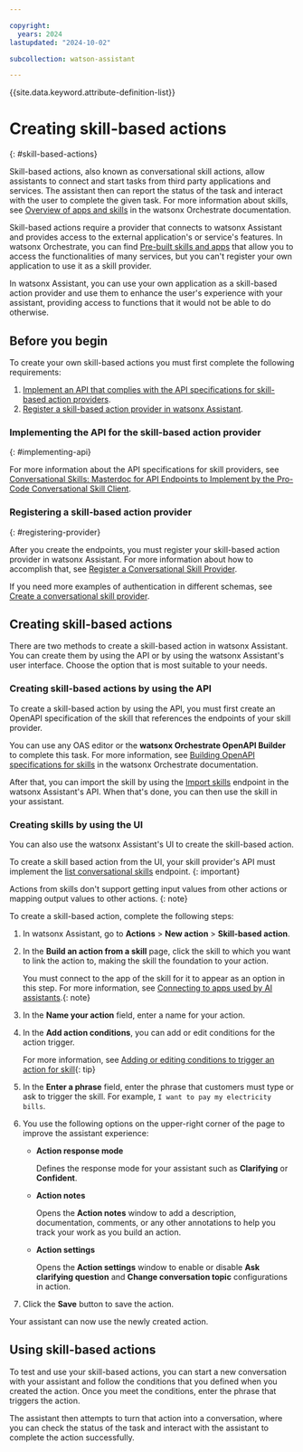 ```yaml
---

copyright:
  years: 2024
lastupdated: "2024-10-02"

subcollection: watson-assistant

---
```


{{site.data.keyword.attribute-definition-list}}

# Creating skill-based actions
{: #skill-based-actions}

Skill-based actions, also known as conversational skill actions, allow assistants to connect and start tasks from third party applications and services. The assistant then can report the status of the task and interact with the user to complete the given task. For more information about skills, see [Overview of apps and skills](https://www.ibm.com/docs/en/watsonx/watson-orchestrate/current?topic=skills-overview-apps) in the watsonx Orchestrate documentation.

Skill-based actions require a provider that connects to watsonx Assistant and provides access to the external application's or service's features. In watsonx Orchestrate, you can find [Pre-built skills and apps](https://www.ibm.com/docs/en/watsonx/watson-orchestrate/current?topic=prebuilt-apps-skills) that allow you to access the functionalities of many services, but you can't register your own application to use it as a skill provider.

In watsonx Assistant, you can use your own application as a skill-based action provider and use them to enhance the user's experience with your assistant, providing access to functions that it would not be able to do otherwise.

## Before you begin

To create your own skill-based actions you must first complete the following requirements:

1. [Implement an API that complies with the API specifications for skill-based action providers](#implementing-api).
1. [Register a skill-based action provider in watsonx Assistant](#registering-provider).

### Implementing the API for the skill-based action provider
{: #implementing-api}

For more information about the API specifications for skill providers, see [Conversational Skills: Masterdoc for API Endpoints to Implement by the Pro-Code Conversational Skill Client](https://github.com/watson-developer-cloud/assistant-toolkit/blob/master/conversational-skills/procode-endpoints.md).



### Registering a skill-based action provider
{: #registering-provider}

After you create the endpoints, you must register your skill-based action provider in watsonx Assistant. For more information about how to accomplish that, see [Register a Conversational Skill Provider](https://github.com/watson-developer-cloud/assistant-toolkit/tree/master/conversational-skills#register-a-conversational-skill-provider).

If you need more examples of authentication in different schemas, see [Create a conversational skill provider](https://cloud.ibm.com/apidocs/assistant-v2#createprovider).

## Creating skill-based actions

There are two methods to create a skill-based action in watsonx Assistant. You can create them by using the API or by using the watsonx Assistant's user interface. Choose the option that is most suitable to your needs.

### Creating skill-based actions by using the API

To create a skill-based action by using the API, you must first create an OpenAPI specification of the skill that references the endpoints of your skill provider.

You can use any OAS editor or the **watsonx Orchestrate OpenAPI Builder** to complete this task. For more information, see [Building OpenAPI specifications for skills](https://www.ibm.com/docs/en/watsonx/watson-orchestrate/current?topic=skills-building-openapi-specifications) in the watsonx Orchestrate documentation.

After that, you can import the skill by using the [Import skills](https://cloud.ibm.com/apidocs/assistant-v2#importskills) endpoint in the watsonx Assistant's API. When that's done, you can then use the skill in your assistant.

### Creating skills by using the UI

You can also use the watsonx Assistant's UI to create the skill-based action.

To create a skill based action from the UI, your skill provider's API must implement the [list conversational skills](https://github.com/watson-developer-cloud/assistant-toolkit/blob/master/conversational-skills/procode-endpoints.md#list-conversational-skills) endpoint.
{: important}

Actions from skills don't support getting input values from other actions or mapping output values to other actions.
{: note}

To create a skill-based action, complete the following steps:

1. In watsonx Assistant, go to **Actions** > **New action** > **Skill-based action**. 

1. In the **Build an action from a skill** page, click the skill to which you want to link the action to, making the skill the foundation to your action. 

    You must connect to the app of the skill for it to appear as an option in this step. For more information, see [Connecting to apps used by AI assistants](https://www.ibm.com/docs/en/watsonx/watson-orchestrate/current?topic=skills-connecting-apps-used-by-ai-assistants).{: note} 

1. In the **Name your action** field, enter a name for your action.

1. In the **Add action conditions**, you can add or edit conditions for the action trigger. 

    For more information, see [Adding or editing conditions to trigger an action for skill](https://www.ibm.com/docs/en/watsonx/watson-orchestrate/current?topic=assistants-building-your-ai-assistant-actions#build-actions-overview-conditional-steps){: tip}
    
1. In the **Enter a phrase** field, enter the phrase that customers must type or ask to trigger the skill. For example, `I want to pay my electricity bills`.

1. You use the following options on the upper-right corner of the page to improve the assistant experience:

    - **Action response mode**

        Defines the response mode for your assistant such as **Clarifying** or **Confident**.

    - **Action notes** 

        Opens the **Action notes** window to add a description, documentation, comments, or any other annotations to help you track your work as you build an action.

    - **Action settings**

        Opens the **Action settings** window to enable or disable **Ask clarifying question** and **Change conversation topic** configurations in action.

1. Click the **Save** button to save the action.

Your assistant can now use the newly created action.

## Using skill-based actions

To test and use your skill-based actions, you can start a new conversation with your assistant and follow the conditions that you defined when you created the action. Once you meet the conditions, enter the phrase that triggers the action.

The assistant then attempts to turn that action into a conversation, where you can check the status of the task and interact with the assistant to complete the action successfully.
